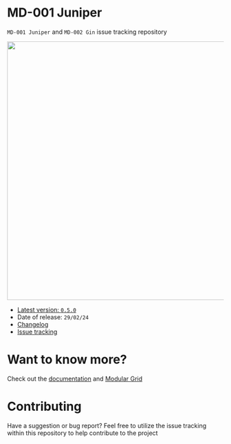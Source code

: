 # MD-001 Juniper

`MD-001 Juniper` and `MD-002 Gin` issue tracking repository

<img src="https://docs.mnemonicdevices.io/images/md001-banner.jpeg" width="600px" />

- [Latest version: `0.5.0`](https://docs.mnemonicdevices.io/md001/changelog.html)
- Date of release: `29/02/24`
- [Changelog](https://docs.mnemonicdevices.io/md001/changelog.html)
- <a href="https://github.com/mnemonicdevices/md001/issues">Issue tracking</a>

# Want to know more?

Check out the [documentation](https://docs.mnemonicdevices.io) and [Modular Grid](https://www.modulargrid.net/e/mnemonic-devices-juniper)

# Contributing

Have a suggestion or bug report? Feel free to utilize the issue tracking within this repository to help contribute to the project

